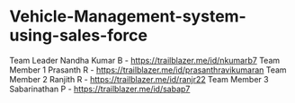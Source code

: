 # Vehicle-Management-system-using-sales-force
Team Leader Nandha Kumar B - https://trailblazer.me/id/nkumarb7
 Team Member 1 Prasanth R - https://trailblazer.me/id/prasanthravikumaran 
Team Member 2 Ranjith R - https://trailblazer.me/id/ranjr22
 Team Member 3 Sabarinathan P - https://trailblazer.me/id/sabap7
